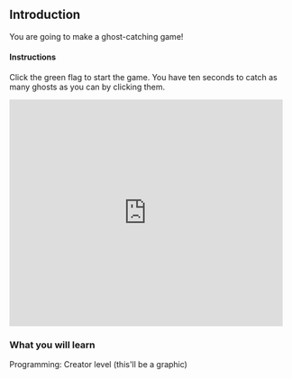 ## Introduction

You are going to make a ghost-catching game!

#### Instructions

Click the green flag to start the game. You have ten seconds to catch as many ghosts as you can by clicking them.

<div class="scratch-preview">
  <iframe allowtransparency="true" width="485" height="402" src="https://scratch.mit.edu/projects/embed/60787262/?autostart=false" frameborder="0"></iframe>
</div>

### What you will learn

Programming: Creator level
(this'll be a graphic)
